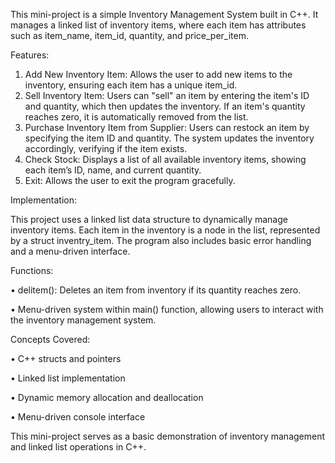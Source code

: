This mini-project is a simple Inventory Management System built in C++. It manages a linked list of inventory items, where each item has attributes such as item_name, item_id, quantity, and price_per_item.

Features:
1.	Add New Inventory Item:
	Allows the user to add new items to the inventory, ensuring each item has a unique item_id.
2.	Sell Inventory Item:
	Users can "sell" an item by entering the item's ID and quantity, which then updates the inventory. If an item's quantity reaches zero, it is automatically removed from the list.
3.	Purchase Inventory Item from Supplier:
	Users can restock an item by specifying the item ID and quantity. The system updates the inventory accordingly, verifying if the item exists.
4.	Check Stock:
	Displays a list of all available inventory items, showing each item’s ID, name, and current quantity.
5.	Exit:
 Allows the user to exit the program gracefully.

Implementation:

This project uses a linked list data structure to dynamically manage inventory items. Each item in the inventory is a node in the list, represented by a struct inventry_item. The program also includes basic error handling and a menu-driven interface.

Functions:

•	delitem(): Deletes an item from inventory if its quantity reaches zero.

•	Menu-driven system within main() function, allowing users to interact with the inventory management system.

Concepts Covered:

•	C++ structs and pointers

•	Linked list implementation

•	Dynamic memory allocation and deallocation

•	Menu-driven console interface

This mini-project serves as a basic demonstration of inventory management and linked list operations in C++.
